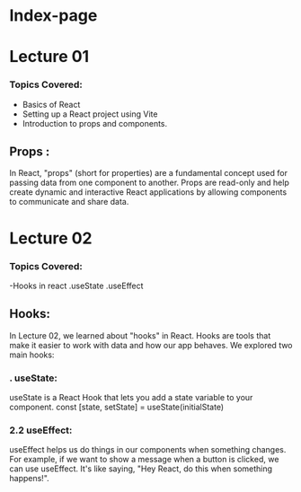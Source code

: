 # Index-page

# Lecture 01
### Topics Covered:
- Basics of React
- Setting up a React project using Vite
- Introduction to props and components.

## Props :
In React, "props" (short for properties) are a fundamental concept used for passing data from one component to another. Props are read-only and help create dynamic and interactive React applications by allowing components to communicate and share data.

# Lecture 02
### Topics Covered:
-Hooks in react
.useState
.useEffect

## Hooks:
In Lecture 02, we learned about "hooks" in React. Hooks are tools that make it easier to work with data and how our app behaves. We explored two main hooks:

### . useState:
useState is a React Hook that lets you add a state variable to your component. 
const [state, setState] = useState(initialState)

### 2.2 useEffect:
useEffect helps us do things in our components when something changes. 
For example, if we want to show a message when a button is clicked, we can use useEffect. 
It's like saying, "Hey React, do this when something happens!".
